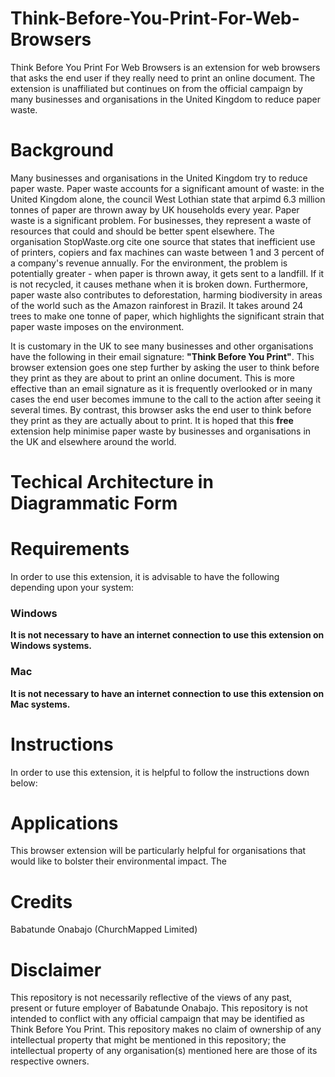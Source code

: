 # Think-Before-You-Print-For-Web-Browsers
Think Before You Print For Web Browsers is an extension for web browsers that asks the end user if they really need to print an online document. The extension is unaffiliated but continues on from the official campaign by many businesses and organisations in the United Kingdom to reduce paper waste.

# Background
Many businesses and organisations in the United Kingdom try to reduce paper waste. Paper waste accounts for a significant amount of waste: in the United Kingdom alone, the council West Lothian state that arpimd 6.3 million tonnes of paper are thrown away by UK households every year. Paper waste is a significant problem. For businesses, they represent a waste of resources that could and should be better spent elsewhere. The organisation StopWaste.org cite one source that states that inefficient use of printers, copiers and fax machines can waste between 1 and 3 percent of a company's revenue annually. For the environment, the problem is potentially greater - when paper is thrown away, it gets sent to a landfill. If it is not recycled, it causes methane when it is broken down. Furthermore, paper waste also contributes to deforestation, harming biodiversity in areas of the world such as the Amazon rainforest in Brazil. It takes around 24 trees to make one tonne of paper, which highlights the significant strain that paper waste imposes on the environment.  

It is customary in the UK to see many businesses and other organisations have the following in their email signature: **"Think Before You Print"**. This browser extension goes one step further by asking the user to think before they print as they are about to print an online document. This is more effective than an email signature as it is frequently overlooked or in many cases the end user becomes immune to the call to the action after seeing it several times. By contrast, this browser asks the end user to think before they print as they are actually about to print. It is hoped that this **free** extension help minimise paper waste by businesses and organisations in the UK and elsewhere around the world.  

# Techical Architecture in Diagrammatic Form

# Requirements
In order to use this extension, it is advisable to have the following depending upon your system:

### Windows


**It is not necessary to have an internet connection to use this extension on Windows systems.**

### Mac

**It is not necessary to have an internet connection to use this extension on Mac systems.**

# Instructions
In order to use this extension, it is helpful to follow the instructions down below:

# Applications
This browser extension will be particularly helpful for organisations that would like to bolster their environmental impact. The 

# Credits
Babatunde Onabajo (ChurchMapped Limited)

# Disclaimer
This repository is not necessarily reflective of the views of any past, present or future employer of Babatunde Onabajo. This repository is not intended to conflict with any official campaign that may be identified as Think Before You Print. This repository makes no claim of ownership of any intellectual property that might be mentioned in this repository; the intellectual property of any organisation(s) mentioned here are those of its respective owners.
